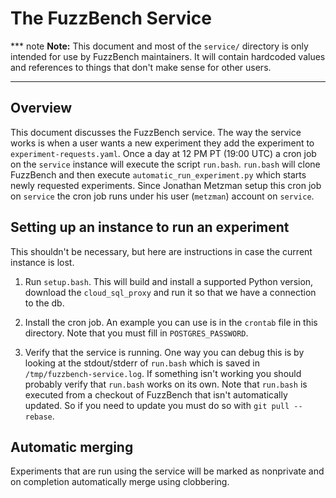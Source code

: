 # The FuzzBench Service

*** note
**Note:** This document and most of the `service/` directory is only intended
for use by FuzzBench maintainers. It will contain hardcoded values and
references to things that don't make sense for other users.
***

## Overview

This document discusses the FuzzBench service. The way the service works is when
a user wants a new experiment they add the experiment to
`experiment-requests.yaml`. Once a day at 12 PM PT (19:00 UTC) a cron job on the
`service` instance will execute the script `run.bash`. `run.bash` will clone
FuzzBench and then execute `automatic_run_experiment.py` which starts newly
requested experiments. Since Jonathan Metzman setup this cron job on `service`
the cron job runs under his user (`metzman`) account on `service`.

## Setting up an instance to run an experiment

This shouldn't be necessary, but here are instructions in case the current
instance is lost.
1. Run `setup.bash`. This will build and install a supported Python version,
   download the `cloud_sql_proxy` and run it so that we have a connection to the
   db.

1. Install the cron job. An example you can use is in the `crontab` file in this
   directory. Note that you must fill in `POSTGRES_PASSWORD`.

1. Verify that the service is running. One way you can debug this is by looking
   at the stdout/stderr of `run.bash` which is saved in
   `/tmp/fuzzbench-service.log`. If something isn't working you should probably
   verify that `run.bash` works on its own. Note that `run.bash` is executed
   from a checkout of FuzzBench that isn't automatically updated. So if you need
   to update you must do so with `git pull --rebase`.

## Automatic merging

Experiments that are run using the service will be marked as nonprivate and on
completion automatically merge using clobbering.

